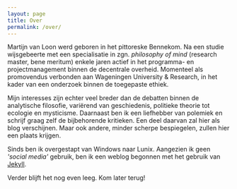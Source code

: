 ```yaml
---
layout: page
title: Over
permalink: /over/
---
```

Martijn van Loon werd geboren in het pittoreske Bennekom. Na een studie wijsgebeerte met een specialisatie in zgn. _philosophy of mind_ (research master, bene meritum) enkele jaren actief in het programma- en projectmanagement binnen de decentrale overheid. Momenteel als promovendus verbonden aan Wageningen University & Research, in het kader van een onderzoek binnen de toegepaste ethiek. 

Mijn interesses zijn echter veel breder dan de debatten binnen de analytische filosofie, variërend van geschiedenis, politieke theorie tot ecologie en mysticisme. Daarnaast ben ik een liefhebber van polemiek en schrijf graag zelf de bijbehorende kritieken. Een deel daarvan zal hier als blog verschijnen. Maar ook andere, minder scherpe bespiegelen, zullen hier een plaats krijgen. 

Sinds ben ik overgestapt van Windows naar Lunix. Aangezien ik geen _'social media'_ gebruik, ben ik een weblog begonnen met het gebruik van [Jekyll](https://jekyllrb.com/). 

Verder blijft het nog even leeg. Kom later terug!
